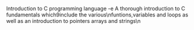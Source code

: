 Introduction to C programming language
-e A thorough introduction to C fundamentals which9include the various\nfuntions,variables and loops as well as an introduction to pointers arrays and strings\n
